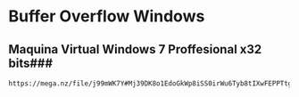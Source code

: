 # Buffer Overflow Windows

## Maquina Virtual Windows 7 Proffesional x32 bits###
```
https://mega.nz/file/j99mWK7Y#Mj39DK8o1EdoGkWp8iSS0irWu6Tyb8tIXwFEPPTtgc0
```
